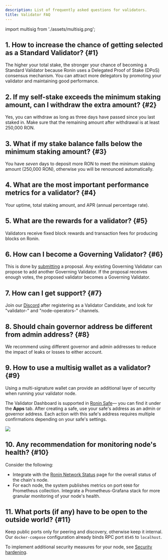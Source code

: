 ```yaml
---
description: List of frequently asked questions for validators.
title: Validator FAQ
---
```


import multisig from './assets/multisig.png';

## 1. How to increase the chance of getting selected as a Standard Validator? {#1}

The higher your total stake, the stronger your chance of becoming a Standard Validator because Ronin uses a Delegated Proof of Stake (DPoS) consensus mechanism. You can attract more delegators by promoting your validator and maintaining good performance.

## 2. If my self-stake exceeds the minimum staking amount, can I withdraw the extra amount? {#2}

Yes, you can withdraw as long as three days have passed since you last staked in. Make sure that the remaining amount after withdrawal is at least 250,000 RON.

## 3. What if my stake balance falls below the minimum staking amount? {#3}

You have *seven* days to deposit more RON to meet the minimum staking amount (250,000 RON), otherwise you will be renounced automatically.

## 4. What are the most important performance metrics for a validator? {#4}

Your uptime, total staking amount, and APR (annual percentage rate).

## 5. What are the rewards for a validator? {#5}

Validators receive fixed block rewards and transaction fees for producing blocks on Ronin.

## 6. How can I become a Governing Validator? {#6}

This is done by [submitting](./governance/proposals.mdx) a proposal. Any existing Governing Validator can propose to add another Governing Validator. If the proposal receives enough votes, the proposed validator becomes a Governing Validator.

## 7. How can I get support? {#7}

Join our [Discord](https://discord.gg/roninnetwork) after registering as a Validator Candidate, and look for "validator-" and "node-operators-" channels.

## 8. Should chain governor address be different from admin address? {#8}

We recommend using different governor and admin addresses to reduce the impact of leaks or losses to either account.

## 9. How to use a multisig wallet as a validator? {#9}

Using a multi-signature wallet can provide an additional layer of security when running your validator node.

The Validator Dashboard is supported in [Ronin Safe](https://multisig.roninchain.com)—
you can find it under the **Apps** tab.
After creating a safe, use your safe's address as an admin or governor address.
Each action with this safe's address requires multiple confirmations depending
on your safe's settings.

<img src={multisig} width={1280} />

## 10. Any recommendation for monitoring node's health? {#10}

Consider the following:

* Integrate with the [Ronin Network Status](https://stats.roninchain.com/) page
  for the overall status of the chain's node.
* For each node, the system publishes metrics on port `6060` for Prometheus
  collection. Integrate a Prometheus-Grafana stack for more granular monitoring
  of your node's health.

## 11. What ports (if any) have to be open to the outside world? {#11}

Keep public ports only for peering and discovery, otherwise keep it internal. Our `docker-compose` configuration already binds RPC port `8545` to `localhost`.

To implement additional security measures for your node, see
[Security hardening](./setup/security.md).
